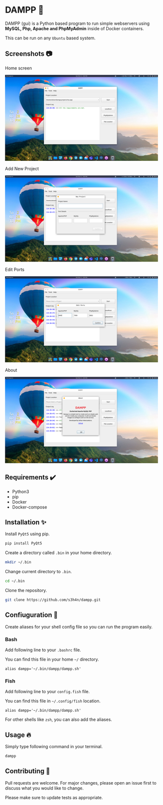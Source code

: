 # DAMPP 🚢

DAMPP (gui) is a Python based program to run simple webservers using **MySQL, Php, Apache and PhpMyAdmin** inside of Docker containers. 

This can be run on any `Ubuntu` based system. 

## Screenshots 📷

Home screen

<img src="https://github.com/s3h4n/dampp/blob/7e814aed14f3328bea5647c0c7b967b4201aa3d7/dampp/resources/screenshots/Screenshot%20from%202022-02-12%2014-28-43.png"/>

Add New Project

<img src="https://github.com/s3h4n/dampp/blob/7e814aed14f3328bea5647c0c7b967b4201aa3d7/dampp/resources/screenshots/Screenshot%20from%202022-02-12%2014-28-51.png"/>

Edit Ports

<img src="https://github.com/s3h4n/dampp/blob/7e814aed14f3328bea5647c0c7b967b4201aa3d7/dampp/resources/screenshots/Screenshot%20from%202022-02-12%2014-28-57.png"/>

About

<img src="https://github.com/s3h4n/dampp/blob/7e814aed14f3328bea5647c0c7b967b4201aa3d7/dampp/resources/screenshots/Screenshot%20from%202022-02-12%2014-29-07.png"/>


## Requirements ✔️

- Python3
- pip
- Docker
- Docker-compose

## Installation ✨

Install `PyQt5` using pip.

```python
pip install PyQt5
```

Create a directory called `.bin` in your home directory.

```bash
mkdir ~/.bin
```

Change current directory to `.bin`.

```bash
cd ~/.bin
```

Clone the repository.

```bash
git clone https://github.com/s3h4n/dampp.git
```

## Confiuguration 🔧

Create aliases for your shell config file so you can run the program easily.

### Bash

Add following line to your `.bashrc` file. 

You can find this file in your home `~/` directory.

```
alias dampp='~/.bin/dampp/dampp.sh'
```

### Fish

Add following line to your `config.fish` file. 

You can find this file in `~/.config/fish` location.

```
alias dampp='~/.bin/dampp/dampp.sh'
```

For other shells like `zsh`, you can also add the aliases.

## Usage 🔥

Simply type following command in your terminal.

```bash
dampp
```
## Contributing 🤝

Pull requests are welcome. For major changes, please open an issue first to discuss what you would like to change.

Please make sure to update tests as appropriate.


